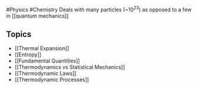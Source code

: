 #Physics #Chemistry 
Deals with many particles (~$\displaystyle 10^{23}$) as opposed to a few in [[quantum mechanics]]
## Topics
* [[Thermal Expansion]]
* [[Entropy]]
* [[Fundamental Quantities]]
* [[Thermodynamics vs Statistical Mechanics]]
* [[Thermodynamic Laws]]
* [[Thermodynamic Processes]]